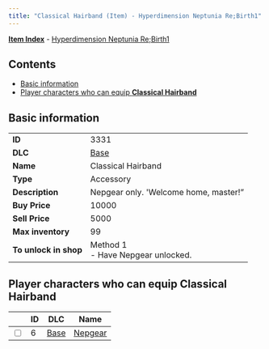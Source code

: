 ```yaml
---
title: "Classical Hairband (Item) - Hyperdimension Neptunia Re;Birth1"
---
```


[**Item Index**](/neptunia/rb1/item/index.html) - [Hyperdimension Neptunia Re;Birth1](/neptunia/rb1)

## Contents

- [Basic information](#basic-information)
- [Player characters who can equip **Classical Hairband**](#player-characters-who-can-equip-classical-hairband)

## Basic information

|   |   |
| -- | -- |
| **ID** | 3331 |
| **DLC** | [Base](/neptunia/rb1/dlc/1-base.html) |
| **Name** | Classical Hairband |
| **Type** | Accessory |
| **Description** | Nepgear only. 'Welcome home, master!” |
| **Buy Price** | 10000 |
| **Sell Price** | 5000 |
| **Max inventory** | 99 |
| **To unlock in shop** | Method 1<br />- Have Nepgear unlocked. |


## Player characters who can equip **Classical Hairband**

|    | ID | DLC | Name |
| -- | -- | --- | ---- |
| <input type="checkbox" id="rb1-player-1-6" class="trackbox" /> | 6 | [Base](/neptunia/rb1/dlc/1-base.html) | [Nepgear](/neptunia/rb1/player/1-6-nepgear.html) |
